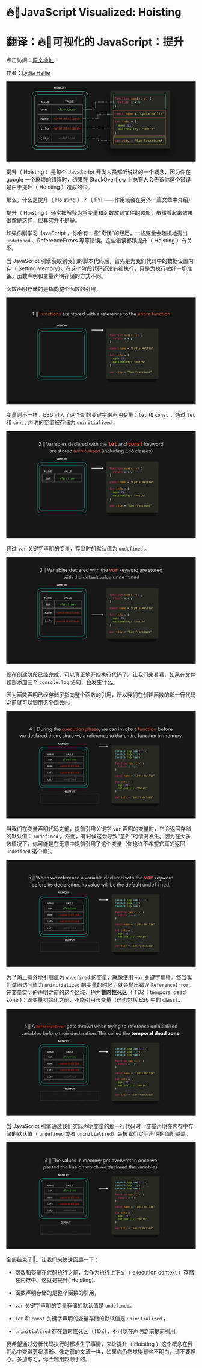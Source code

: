 # 🔥🕺JavaScript Visualized: Hoisting
# 翻译：🔥🕺可视化的 JavaScript：提升

点击访问：[原文地址](https://dev.to/lydiahallie/javascript-visualized-hoisting-478h)

作者：[Lydia Hallie](@lydiahallie)

![GIF 01](./illustrations/JSVisual02Hoist/gif01.png)

提升（ Hoisting ）是每个 JavaScript 开发人员都听说过的一个概念，因为你在 google 一个麻烦的错误时，结果在 StackOverflow 上总有人会告诉你这个错误是由于提升（ Hoisting ）造成的🙃。

那么，什么是提升（ Hoisting ）？（ FYI ——作用域会在另外一篇文章中介绍）

提升（ Hoisting ）通常被解释为将变量和函数放到文件的顶部，虽然看起来效果很像是这样，但其实并不是😀。

如果你刚学习 JavaScript ，你会有一些“奇怪”的经历，一些变量会随机地抛出 `undefined` 、ReferenceErrors 等等错误。这些错误都跟提升（ Hoisting ）有关系。

当 JavaScript 引擎获取到我们的脚本代码后，首先是为我们代码中的数据设置内存（ Setting Memory）。在这个阶段代码还没有被执行，只是为执行做好一切准备。函数声明和变量声明存储的方式不同。

函数声明存储的是指向整个函数的引用。

![GIF 02](./illustrations/JSVisual02Hoist/gif02.gif)

变量则不一样。ES6 引入了两个新的关键字来声明变量：`let` 和 `const` 。通过 `let` 和 `const` 声明的变量被存储为 `uninitialized` 。

![GIF 03](./illustrations/JSVisual02Hoist/gif03.gif)

通过 `var` 关键字声明的变量，存储时的默认值为 `undefined` 。

![GIF 04](./illustrations/JSVisual02Hoist/gif04.gif)

现在创建阶段已经完成，可以真正地开始执行代码了。让我们来看看，如果在文件顶部添加三个 `console.log` 语句，会发生什么。

因为函数声明已经存储了指向整个函数的引用，所以我们在创建函数的那一行代码之前就可以调用这个函数🔥。

![GIF 05](./illustrations/JSVisual02Hoist/gif05.gif)

当我们在变量声明代码之前，提前引用关键字 `var` 声明的变量时，它会返回存储的默认值： `undefined` 。然而，有时候这会导致“意外”的情况发生。因为在大多数情况下，你可能是在无意中提前引用了这个变量（你也许不希望它真的返回 `undefined` 这个值）。

![GIF 06](./illustrations/JSVisual02Hoist/gif06.gif)

为了防止意外地引用值为 `undefined` 的变量，就像使用 `var` 关键字那样。每当我们试图访问值为 `uninitialized` 的变量的时候，就会抛出错误 `ReferenceError` 。在变量实际的声明之前的这个区域，称为**暂时性死区**（ TDZ：temporal dead zone )：即变量初始化之前，不能引用该变量（这也包括 ES6 中的 class）。

![GIF 07](./illustrations/JSVisual02Hoist/gif07.gif)

当 JavaScript 引擎通过我们实际声明变量的那一行代码时，变量声明在内存中存储的默认值（ `undefined` 或者 `uninitialized`）会被我们实际声明的值所覆盖。

![GIF 08](./illustrations/JSVisual02Hoist/gif08.gif)

全部结束了🎉。让我们来快速回顾一下：

* 函数和变量在代码执行之前，会作为执行上下文（ execution context ）存储在内存中。这就是提升( Hoisting).

* 函数声明存储的是整个函数的引用，

* `var` 关键字声明的变量存储的默认值是 `undefined`。

* `let` 和 `const` 关键字声明的变量存储的默认值是 `uninitialized` 。

* `uninitialized` 存在暂时性死区（TDZ），不可以在声明之前提前引用。

我希望通过分析代码执行时都发生了事情，来让提升（ Hoisting ）这个概念在我们心中变得更将清晰。像之前的文章一样，如果你仍然觉得有些不明白，请不要担心。多加练习，你会越用越顺手的。